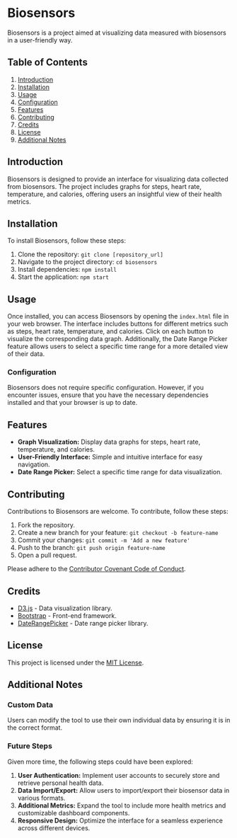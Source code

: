 # Biosensors

Biosensors is a project aimed at visualizing data measured with biosensors in a user-friendly way.

## Table of Contents

1. [Introduction](#introduction)
2. [Installation](#installation)
3. [Usage](#usage)
4. [Configuration](#configuration)
5. [Features](#features)
6. [Contributing](#contributing)
7. [Credits](#credits)
8. [License](#license)
9. [Additional Notes](#additional-notes)

## Introduction

Biosensors is designed to provide an interface for visualizing data collected from biosensors. The project includes graphs for steps, heart rate, temperature, and calories, offering users an insightful view of their health metrics.

## Installation

To install Biosensors, follow these steps:

1. Clone the repository: `git clone [repository_url]`
2. Navigate to the project directory: `cd biosensors`
3. Install dependencies: `npm install`
4. Start the application: `npm start`

## Usage

Once installed, you can access Biosensors by opening the `index.html` file in your web browser. The interface includes buttons for different metrics such as steps, heart rate, temperature, and calories. Click on each button to visualize the corresponding data graph.
Additionally, the Date Range Picker feature allows users to select a specific time range for a more detailed view of their data.

### Configuration

Biosensors does not require specific configuration. However, if you encounter issues, ensure that you have the necessary dependencies installed and that your browser is up to date.

## Features

- **Graph Visualization:** Display data graphs for steps, heart rate, temperature, and calories.
- **User-Friendly Interface:** Simple and intuitive interface for easy navigation.
- **Date Range Picker:** Select a specific time range for data visualization.

## Contributing

Contributions to Biosensors are welcome. To contribute, follow these steps:

1. Fork the repository.
2. Create a new branch for your feature: `git checkout -b feature-name`
3. Commit your changes: `git commit -m 'Add a new feature'`
4. Push to the branch: `git push origin feature-name`
5. Open a pull request.

Please adhere to the [Contributor Covenant Code of Conduct](CONTRIBUTING.md).

## Credits

- [D3.js](https://d3js.org/) - Data visualization library.
- [Bootstrap](https://getbootstrap.com/) - Front-end framework.
- [DateRangePicker](https://github.com/dangrossman/daterangepicker) - Date range picker library.

## License

This project is licensed under the [MIT License](LICENSE).

## Additional Notes

### Custom Data

Users can modify the tool to use their own individual data by ensuring it is in the correct format.

### Future Steps

Given more time, the following steps could have been explored:

1. **User Authentication:** Implement user accounts to securely store and retrieve personal health data.
2. **Data Import/Export:** Allow users to import/export their biosensor data in various formats.
3. **Additional Metrics:** Expand the tool to include more health metrics and customizable dashboard components.
4. **Responsive Design:** Optimize the interface for a seamless experience across different devices.
